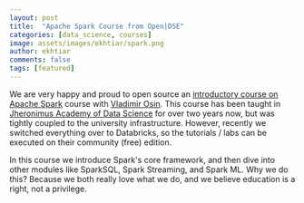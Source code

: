 ```yaml
---
layout: post
title:  "Apache Spark Course from Open|DSE"
categories: [data_science, courses]
image: assets/images/ekhtiar/spark.png
author: ekhtiar
comments: false
tags: [featured]
---
```


We are very happy and proud to open source an [introductory course on Apache Spark](https://github.com/open-dse/architect_big_data_solutions_with_spark) course with [Vladimir Osin]({{site.baseurl}}/author-vladimir-osin). This course has been taught in [Jheronimus Academy of Data Science](https://www.jads.nl/) for over two years now, but was tightly coupled to the university infrastructure. However, recently we switched everything over to Databricks, so the tutorials / labs can be executed on their community (free) edition. 

In this course we introduce Spark's core framework, and then dive into other modules like SparkSQL, Spark Streaming, and Spark ML. Why we do this? Because we both really love what we do, and we believe education is a right, not a privilege.